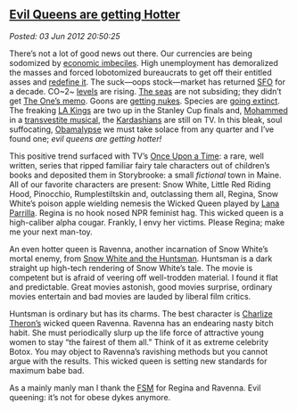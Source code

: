  
[Evil Queens are getting Hotter](https://bakerjd99.wordpress.com/2012/06/03/evil-queens-are-getting-hotter/)
-----------------------------------------------------------------------------------------------------------

*Posted: 03 Jun 2012 20:50:25*

There’s not a lot of good news out there. Our currencies are being
sodomized by [economic
imbeciles](https://conceptcontrol.smugmug.com/photos/i-K4d39S3/0/X3/i-K4d39S3-X3.jpg).
High unemployment has demoralized the masses and forced lobotomized
bureaucrats to get off their entitled asses and [redefine
it](https://www.shadowstats.com/). The suck—oops stock—market has
returned
[SFO](https://www.urbandictionary.com/define.php?term=sweet%20fuck%20all)
for a decade. CO~2~ [levels](https://co2now.org/) are rising. [The
seas](https://tidesandcurrents.noaa.gov/sltrends/sltrends.shtml) are not
subsiding; they didn’t get [The One’s
memo](https://www.youtube.com/watch?v=u2pZSvq9bto). Goons are [getting
nukes](https://www.theregister.co.uk/2009/05/26/nork\_nuke\_test/).
Species are [going
extinct](https://news.softpedia.com/news/The-Rate-of-Extinction-3-Species-per-Hour-55411.shtml).
The freaking [LA Kings](https://kings.nhl.com/) are two up in the Stanley
Cup finals and,
[Mohammed](https://zombietime.com/mohammed\_image\_archive/jyllands-posten\_cartoons/)
in a [transvestite
musical](https://verredaffair.blogspot.com/2011/09/whats-your-favorite-transvestite.html),
the [Kardashians](https://www.eonline.com/shows/kardashians) are still on
TV. In this bleak, soul suffocating,
[Obamalypse](https://www.zazzle.com/obamalypse+now+gifts) we must take
solace from any quarter and I’ve found one; *evil queens are getting
hotter!*

This positive trend surfaced with TV’s [Once Upon a
Time](https://www.imdb.com/title/tt1843230/): a rare, well written,
series that ripped familiar fairy tale characters out of children’s
books and deposited them in Storybrooke: a small *fictional* town in
Maine. All of our favorite characters are present: Snow White, Little
Red Riding Hood, Pinocchio, Rumplestiltskin and, outclassing them all,
Regina, Snow White’s poison apple wielding nemesis the Wicked Queen
played by [Lana Parrilla](https://www.imdb.com/name/nm0663469/). Regina
is no hook nosed NPR feminist hag. This wicked queen is a high-caliber
alpha cougar. Frankly, I envy her victims. Please Regina; make me your
next man-toy.

An even hotter queen is Ravenna, another incarnation of Snow White’s
mortal enemy, from [Snow White and the
Huntsman](https://www.rottentomatoes.com/m/snow\_white\_and\_the\_huntsman/).
Huntsman is a dark straight up high-tech rendering of Snow White’s tale.
The movie is competent but is afraid of veering off well-trodden
material. I found it flat and predictable. Great movies astonish, good
movies surprise, ordinary movies entertain and bad movies are lauded by
liberal film critics.

Huntsman is ordinary but has its charms. The best character is [Charlize
Theron’s](https://en.wikipedia.org/wiki/Charlize_Theron) wicked queen
Ravenna. Ravenna has an endearing nasty bitch habit. She must
periodically slurp up the life force of attractive young women to stay
“the fairest of them all.” Think of it as extreme celebrity Botox. You
may object to Ravenna’s ravishing methods but you cannot argue with the
results. This wicked queen is setting new standards for maximum babe
bad.

As a mainly manly man I thank the [FSM](https://www.venganza.org/) for
Regina and Ravenna. Evil queening: it’s not for obese dykes anymore.

